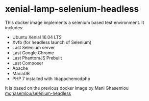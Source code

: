 # xenial-lamp-selenium-headless

This docker image implements a selenium based test environment. It includes:  
* Ubuntu Xenial 16.04 LTS
* Xvfb (for headless launch of Selenium)
* Last Selenium server
* Last Google Chrome
* Last PhantomJS Prebuilt
* Last Composer
* Apache 
* MariaDB
* PHP 7 installed with libapachemodphp


It is based on the previous docker image by Mani Ghasemlou [mghasemlou/selenium-headless](https://hub.docker.com/r/mghasemlou/selenium-headless/)
